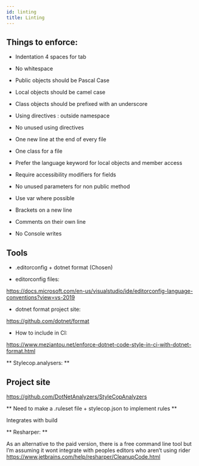 ```yaml
---
id: linting
title: Linting
---
```

## Things to enforce:

- Indentation 4 spaces for tab

- No whitespace

- Public objects should be Pascal Case

- Local objects should be camel case

- Class objects should be prefixed with an underscore

- Using directives : outside namespace

- No unused using directives

- One new line at the end of every file

- One class for a file

- Prefer the language keyword for local objects and member access

- Require accessibility modifiers for fields

- No unused parameters for non public method

- Use var where possible

- Brackets on a new line

- Comments on their own line

- No Console writes


## Tools


- .editorconfig + dotnet format  (Chosen)

- editorconfig files:

https://docs.microsoft.com/en-us/visualstudio/ide/editorconfig-language-conventions?view=vs-2019

- dotnet format project site:

https://github.com/dotnet/format

- How to include in CI:

https://www.meziantou.net/enforce-dotnet-code-style-in-ci-with-dotnet-format.html  


** Stylecop.analysers: **

## Project site


https://github.com/DotNetAnalyzers/StyleCopAnalyzers


** Need to make a .ruleset file + stylecop.json to implement rules **

Integrates with build

**  Resharper: **

As an alternative to the paid version, there is a free command line tool but I’m assuming it wont integrate with peoples editors who aren’t using rider https://www.jetbrains.com/help/resharper/CleanupCode.html

